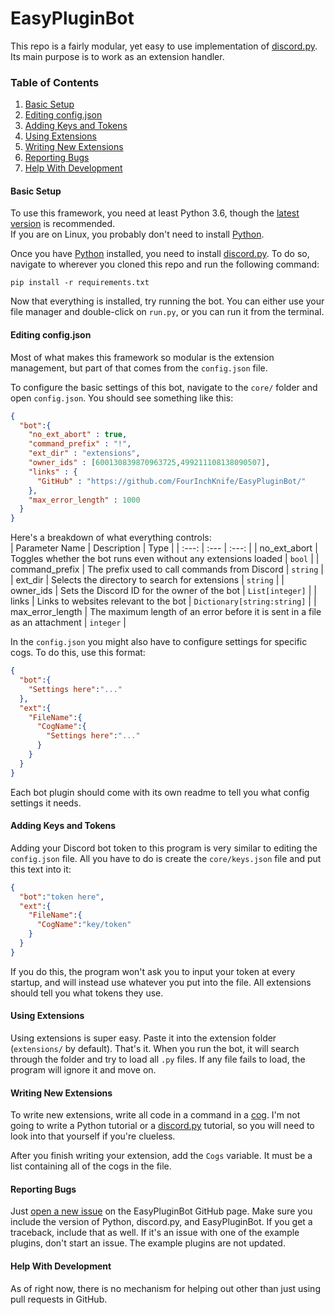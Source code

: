 # EasyPluginBot
This repo is a fairly modular, yet easy to use implementation of
[discord.py][dpy].
Its main purpose is to work as an extension handler.
### Table of Contents
1. [Basic Setup](#basic-setup)
2. [Editing config.json](#editing-configjson)
3. [Adding Keys and Tokens](#adding-keys-and-tokens)
4. [Using Extensions](#using-extensions)
5. [Writing New Extensions](#writing-new-extensions)
6. [Reporting Bugs](#reporting-bugs)
7. [Help With Development](#help-with-development)

#### Basic Setup
To use this framework, you need at least Python 3.6, though the
[latest version][pydown] is recommended. <br>
If you are on Linux, you probably don't need to install [Python][py].

Once you have [Python][py] installed, you need to install
[discord.py][dpy]. To do so, navigate to wherever you cloned this repo
and run the following command:
```
pip install -r requirements.txt
```
Now that everything is installed, try running the bot. You can either use
your file manager and double-click on `run.py`, or you can run it from
the terminal.

#### Editing config.json
Most of what makes this framework so modular is the extension management,
but part of that comes from the `config.json` file.

To configure the basic settings of this bot, navigate to the `core/`
folder and open `config.json`. You should see something like this:
```json
{
  "bot":{
    "no_ext_abort" : true,
    "command_prefix" : "!",
    "ext_dir" : "extensions",
    "owner_ids" : [600130839870963725,499211108138090507],
    "links" : {
      "GitHub" : "https://github.com/FourInchKnife/EasyPluginBot/"
    },
    "max_error_length" : 1000
  }
}
```
Here's a breakdown of what everything controls:<br>
| Parameter Name | Description | Type |
| :---: | :--- | :---: |
| no_ext_abort | Toggles whether the bot runs even without any extensions loaded | `bool` |
| command_prefix | The prefix used to call commands from Discord | `string` |
| ext_dir | Selects the directory to search for extensions | `string` |
| owner_ids | Sets the Discord ID for the owner of the bot | `List[integer]` |
| links | Links to websites relevant to the bot | `Dictionary[string:string]` |
| max_error_length | The maximum length of an error before it is sent in a file as an attachment | `integer` |

In the `config.json` you might also have to configure settings for
specific cogs. To do this, use this format:

```json
{
  "bot":{
    "Settings here":"..."
  },
  "ext":{
    "FileName":{
      "CogName":{
        "Settings here":"..."
      }
    }
  }
}
```

Each bot plugin should come with its own readme to tell you what config
settings it needs.

#### Adding Keys and Tokens

Adding your Discord bot token to this program is very similar to editing
the `config.json` file. All you have to do is create the `core/keys.json`
file and put this text into it:
```json
{
  "bot":"token here",
  "ext":{
    "FileName":{
      "CogName":"key/token"
    }
  }
}
```
If you do this, the program won't ask you to input your token at every
startup, and will instead use whatever you put into the file. All
extensions should tell you what tokens they use.

#### Using Extensions

Using extensions is super easy. Paste it into the extension folder
(`extensions/` by default). That's it. When you run the bot, it will
search through the folder and try to load all `.py` files. If any file
fails to load, the program will ignore it and move on.

#### Writing New Extensions

To write new extensions, write all code in a command in a
[cog][dpycogs]. I'm not going to write a Python tutorial or a
[discord.py][dpy] tutorial, so you will need to look into that yourself
if you're clueless.

After you finish writing your extension, add the `Cogs` variable. It
must be a list containing all of the cogs in the file.

#### Reporting Bugs

Just [open a new issue][issue] on the EasyPluginBot GitHub page. Make
sure you include the version of Python, discord.py, and EasyPluginBot.
If you get a traceback, include that as well. If it's an issue with one
of the example plugins, don't start an issue. The example plugins are
not updated.

#### Help With Development

As of right now, there is no mechanism for helping out other than just
using pull requests in GitHub.

[issue]: https://github.com/FourInchKnife/EasyPluginBot/issues/new/choose "Make a new iissue for the EasyPluginBot GitHub"
[dpy]: https://github.com/Rapptz/discord.py/ "GitHub for discord.py"
[dpydocs]: https://discordpy.readthedocs.io/ "Documentation for Discord.py"
[py]: https://python.org/ "The Official Python Website"
[pydown]: https://python.org/downloads/
[dpycogs]: https://discordpy.readthedocs.io/en/latest/ext/commands/cogs.html?highlight=cogs "discord.py Cogs"
